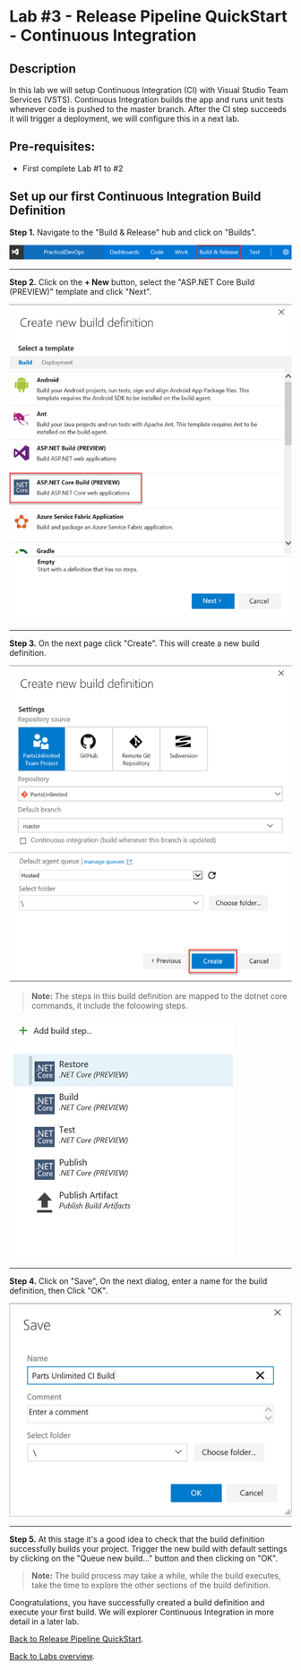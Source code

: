 ﻿Lab #3 - Release Pipeline QuickStart - Continuous Integration
====================================================================================

## Description
In this lab we will setup Continuous Integration (CI) with Visual Studio Team Services (VSTS). 
Continuous Integration builds the app and runs unit tests whenever code is pushed to the master branch. 
After the CI step succeeds it will trigger a deployment, we will configure this in a next lab. 

## Pre-requisites:
- First complete Lab #1 to #2

## Set up our first Continuous Integration Build Definition

**Step 1.** Navigate to the "Build & Release" hub and click on "Builds". 

![](<media/VSTS-BuildAndRelease-Hub.png>)

-----------------------------------------------------------------
**Step 2.** Click on the **+ New** button, select the "ASP.NET Core Build (PREVIEW)" template and click "Next".

![](<media/4.png>)

-----------------------------------------------------------------
**Step 3.** On the next page click "Create". This will create a new build definition.

![](<media/4a.png>)

>**Note:** The steps in this build definition are mapped to the dotnet core commands, it include the foloowing steps.

![](<media/4b.png>)

-----------------------------------------------------------------
**Step 4.** Click on "Save", On the next dialog, enter a name for the build definition, then Click "OK".

![](<media/4c.png>)

-----------------------------------------------------------------
**Step 5.**  At this stage it's a good idea to check that the build definition successfully builds your project. Trigger the new build with default settings by clicking on the "Queue new build..." button and then clicking on "OK".

> **Note:** The build process may take a while, while the build executes, take the time to explore the other sections of the build definition.

Congratulations, you have successfully created a build definition and execute your first build. We will explorer Continuous Integration in more detail in a later lab.

[Back to Release Pipeline QuickStart](./LabDescription.md).

[Back to Labs overview](../../Readme.md).
